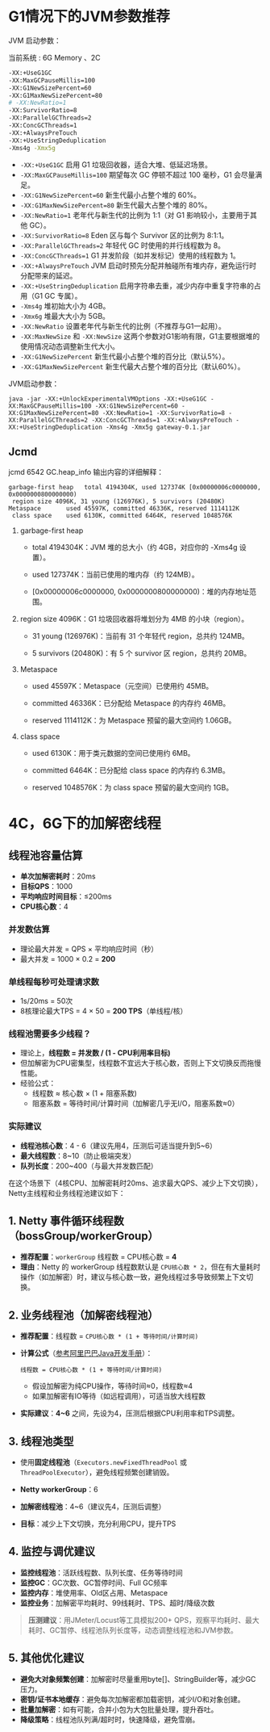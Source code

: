# G1情况下的JVM参数推荐

JVM 启动参数：

当前系统  : 6G Memory 、2C 



```sh
-XX:+UseG1GC
-XX:MaxGCPauseMillis=100
-XX:G1NewSizePercent=60
-XX:G1MaxNewSizePercent=80
# -XX:NewRatio=1
-XX:SurvivorRatio=8
-XX:ParallelGCThreads=2
-XX:ConcGCThreads=1
-XX:+AlwaysPreTouch
-XX:+UseStringDeduplication
-Xms4g -Xmx5g
```

* `-XX:+UseG1GC`
  启用 G1 垃圾回收器，适合大堆、低延迟场景。
* `-XX:MaxGCPauseMillis=100`
  期望每次 GC 停顿不超过 100 毫秒，G1 会尽量满足。
* `-XX:G1NewSizePercent=60`
  新生代最小占整个堆的 60%。
* `-XX:G1MaxNewSizePercent=80`
  新生代最大占整个堆的 80%。
* `-XX:NewRatio=1`
  老年代与新生代的比例为 1:1（对 G1 影响较小，主要用于其他 GC）。
* `-XX:SurvivorRatio=8`
  Eden 区与每个 Survivor 区的比例为 8:1:1。
* `-XX:ParallelGCThreads=2`
  年轻代 GC 时使用的并行线程数为 8。
* `-XX:ConcGCThreads=1`
  G1 并发阶段（如并发标记）使用的线程数为 1。
* `-XX:+AlwaysPreTouch`
  JVM 启动时预先分配并触碰所有堆内存，避免运行时分配带来的延迟。
* `-XX:+UseStringDeduplication`
  启用字符串去重，减少内存中重复字符串的占用（G1 GC 专属）。
* `-Xms4g`
  堆初始大小为 4GB。
* `-Xmx6g`
  堆最大大小为 5GB。
* `-XX:NewRatio`
  设置老年代与新生代的比例（不推荐与G1一起用）。
* `-XX:MaxNewSize` 和 `-XX:NewSize`
  这两个参数对G1影响有限，G1主要根据堆的使用情况动态调整新生代大小。
* `-XX:G1NewSizePercent`
  新生代最小占整个堆的百分比（默认5%）。
* `-XX:G1MaxNewSizePercent`
  新生代最大占整个堆的百分比（默认60%）。

JVM启动参数：

`java -jar -XX:+UnlockExperimentalVMOptions -XX:+UseG1GC -XX:MaxGCPauseMillis=100 -XX:G1NewSizePercent=60 -XX:G1MaxNewSizePercent=80 -XX:NewRatio=1 -XX:SurvivorRatio=8 -XX:ParallelGCThreads=2 -XX:ConcGCThreads=1 -XX:+AlwaysPreTouch -XX:+UseStringDeduplication -Xms4g -Xmx5g gateway-0.1.jar`

## Jcmd

jcmd 6542 GC.heap\_info 输出内容的详细解释：

```
garbage-first heap   total 4194304K, used 127374K [0x00000006c0000000, 0x0000000800000000)
 region size 4096K, 31 young (126976K), 5 survivors (20480K)
Metaspace       used 45597K, committed 46336K, reserved 1114112K
 class space    used 6130K, committed 6464K, reserved 1048576K
```

1. garbage-first heap

   * total 4194304K：JVM 堆的总大小（约 4GB，对应你的 -Xms4g 设置）。

   * used 127374K：当前已使用的堆内存（约 124MB）。

   * [0x00000006c0000000, 0x0000000800000000)：堆的内存地址范围。


2. region size 4096K：G1 垃圾回收器将堆划分为 4MB 的小块（region）。

   * 31 young (126976K)：当前有 31 个年轻代 region，总共约 124MB。

   * 5 survivors (20480K)：有 5 个 survivor 区 region，总共约 20MB。


3. Metaspace

   * used 45597K：Metaspace（元空间）已使用约 45MB。

   * committed 46336K：已分配给 Metaspace 的内存约 46MB。

   * reserved 1114112K：为 Metaspace 预留的最大空间约 1.06GB。


4. class space

   * used 6130K：用于类元数据的空间已使用约 6MB。

   * committed 6464K：已分配给 class space 的内存约 6.3MB。

   * reserved 1048576K：为 class space 预留的最大空间约 1GB。

# 4C，6G下的加解密线程

## 线程池容量估算

- **单次加解密耗时**：20ms
- **目标QPS**：1000
- **平均响应时间目标**：≤200ms
- **CPU核心数**：4

### 并发数估算

- 理论最大并发 = QPS × 平均响应时间（秒）
- 最大并发 = 1000 × 0.2 = **200**

### 单线程每秒可处理请求数

- 1s/20ms = 50次
- 8核理论最大TPS = 4 × 50 = **200 TPS**（单线程/核）

### 线程池需要多少线程？

- 理论上，**线程数 = 并发数 / (1 - CPU利用率目标)**
- 但加解密为CPU密集型，线程数不宜远大于核心数，否则上下文切换反而拖慢性能。
- 经验公式：
  - 线程数 ≈ 核心数 × (1 + 阻塞系数)
  - 阻塞系数 = 等待时间/计算时间（加解密几乎无I/O，阻塞系数≈0）

### 实际建议

- **线程池核心数**：4 - 6（建议先用4，压测后可适当提升到5~6）
- **最大线程数**：8~10（防止极端突发）
- **队列长度**：200~400（与最大并发数匹配）

在这个场景下（4核CPU、加解密耗时20ms、追求最大QPS、减少上下文切换），Netty主线程和业务线程池建议如下：

## 1. Netty 事件循环线程数（bossGroup/workerGroup）

- **推荐配置**：`workerGroup` 线程数 = CPU核心数 = **4**
- **理由**：Netty 的 workerGroup 线程数默认是 `CPU核心数 * 2`，但在有大量耗时操作（如加解密）时，建议与核心数一致，避免线程过多导致频繁上下文切换。

## 2. 业务线程池（加解密线程池）

- **推荐配置**：线程数 = `CPU核心数 * (1 + 等待时间/计算时间)`
- **计算公式**（[参考阿里巴巴Java开发手册](https://developer.aliyun.com/article/30198)）：

  ```
  线程数 = CPU核心数 * (1 + 等待时间/计算时间)
  ```

  - 假设加解密为纯CPU操作，等待时间≈0，线程数≈4
  - 如果加解密有IO等待（如远程调用），可适当放大线程数
- **实际建议**：**4~6** 之间，先设为4，压测后根据CPU利用率和TPS调整。

## 3. 线程池类型

- 使用**固定线程池**（`Executors.newFixedThreadPool` 或 `ThreadPoolExecutor`），避免线程频繁创建销毁。

- **Netty workerGroup**：6
- **加解密线程池**：4~6（建议先4，压测后调整）
- **目标**：减少上下文切换，充分利用CPU，提升TPS

## 4. 监控与调优建议

- **监控线程池**：活跃线程数、队列长度、任务等待时间
- **监控GC**：GC次数、GC暂停时间、Full GC频率
- **监控内存**：堆使用率、Old区占用、Metaspace
- **监控业务**：加解密平均耗时、99线耗时、TPS、超时/降级次数

> **压测建议**：用JMeter/Locust等工具模拟200+ QPS，观察平均耗时、最大耗时、GC暂停、线程池队列长度等，动态调整线程池和JVM参数。

## 5. 其他优化建议

- **避免大对象频繁创建**：加解密时尽量重用byte[]、StringBuilder等，减少GC压力。
- **密钥/证书本地缓存**：避免每次加解密都加载密钥，减少I/O和对象创建。
- **批量加解密**：如有可能，合并小包为大包批量处理，提升吞吐。
- **降级策略**：线程池队列满/超时时，快速降级，避免雪崩。